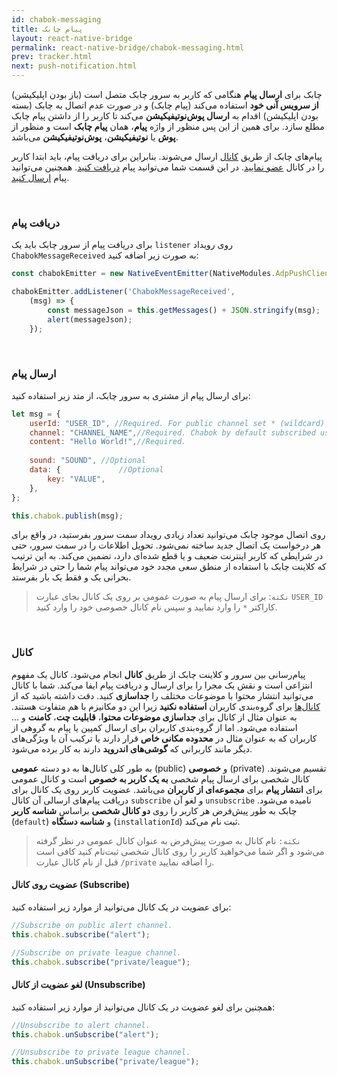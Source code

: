 ```yaml
---
id: chabok-messaging
title: پیام چابک
layout: react-native-bridge
permalink: react-native-bridge/chabok-messaging.html
prev: tracker.html
next: push-notification.html
---
```


چابک برای **ارسال پیام** هنگامی که کاربر به سرور چابک متصل است (باز بودن اپلیکیشن) **از سرویس آنی خود** استفاده می‌کند (پیام چابک) و در صورت عدم اتصال به چابک (بسته بودن اپلیکیشن) اقدام به **ارسال پوش‌نوتیفیکیشن** می‌کند تا کاربر را از داشتن پیام چابک مطلع سازد. برای همین از این پس منظور از واژه **پیام**، همان **پیام چابک** است و منظور از **پوش** یا **نوتیفیکیشن**، **پوش‌نوتیفیکیشن** می‌باشد.

 پیام‌های چابک از طریق [کانال‌](/react-native-bridge/chabok-messaging.html#کانال) ارسال می‌شوند. بنابراین برای دریافت پیام، باید ابتدا کاربر را در کانال [عضو نمایید](/react-native-bridge/chabok-messaging.html#عضویت-روی-کانال-subscribe). در این قسمت شما می‌توانید پیام [دریافت کنید](/react-native-bridge/chabok-messaging.html#دریافت-پیام). همچنین می‌توانید پیام [ارسال کنید](/react-native-bridge/chabok-messaging.html#ارسال-پیام).

<Br>

### دریافت پیام

برای دریافت پیام از سرور چابک باید یک `listener` روی رویداد `ChabokMessageReceived` به صورت زیر اضافه کنید:

```javascript
const chabokEmitter = new NativeEventEmitter(NativeModules.AdpPushClient);

chabokEmitter.addListener('ChabokMessageReceived',
    (msg) => {
        const messageJson = this.getMessages() + JSON.stringify(msg);
        alert(messageJson);
    });
```

<Br>

### ارسال پیام

برای ارسال پیام از مشتری به سرور چابک، از متد زیر استفاده کنید:

```javascript
let msg = {  
	userId: "USER_ID", //Required. For public channel set * (wildcard)  
	channel: "CHANNEL_NAME",//Required. Chabok by default subscribed user on default channel  
	content: "Hello World!",//Required.  
  
	sound: "SOUND", //Optional  
	data: {             //Optional  
		key: "VALUE",  
	},  
};

this.chabok.publish(msg);
```

روی اتصال موجود چابک می‌توانید تعداد زیادی رویداد سمت سرور بفرستید، در واقع برای هر درخواست یک اتصال جدید ساخته نمی‌شود. تحویل اطلاعات را در سمت سرور، حتی در شرایطی که کاربر اینترنت ضعیف و یا قطع شده‌ای دارد، تضمین می‌کند. به این ترتیب که کلاینت چابک با استفاده از منطق سعی مجدد خود می‌تواند پیام‌ شما را حتی در شرایط بحرانی یک و فقط یک بار بفرستد.

> `نکته`: برای ارسال پیام به صورت عمومی بر روی یک کانال بجای عبارت `USER_ID` کاراکتر `*` را وارد نمایید و سپس نام کانال خصوصی خود را وارد کنید.

<Br>

### کانال

پیام‌رسانی بین سرور و کلاینت‌ چابک از طریق **کانال‌** انجام می‌شود. کانال یک مفهوم انتزاعی است و نقش یک مجرا را برای ارسال و دریافت پیام ایفا می‌کند. شما با کانال می‌توانید انتشار محتوا با موضوعات مختلف را **جداسازی** کنید. دقت داشته باشید که از [کانال‌ها](react-native-bridge/chabok-messaging.html#کانال) برای گروه‌بندی کاربران **استفاده نکنید** زیرا این دو مکانیزم با هم متفاوت هستند. به عنوان مثال از کانال برای **جداسازی موضوعات محتوا**، **قابلیت چت**، **کامنت** و ... استفاده می‌شود. اما از گروه‌بندی کاربران برای ارسال کمپین یا پیام به گروهی از کاربران که به عنوان مثال در **محدوده مکانی خاص** قرار دارند یا ترکیب آن با ویژگی‌های دیگر مانند کاربرانی که **گوشی‌های اندروید** دارند به کار برده می‌شود.

به طور کلی کانال‌ها به دو دسته **عمومی** (public) و **خصوصی** (private) تقسیم می‌شوند. کانال شخصی برای ارسال پیام شخصی **به یک کاربر به خصوص** است و کانال عمومی برای **انتشار پیام** برای **مجموعه‌ای از کاربران** می‌باشد. عضویت کاربر روی یک کانال برای دریافت پیام‌های ارسالی آن کانال `subscribe` و لغو آن `unsubscribe` نامیده می‌شود. چابک به طور پیش‌فرض هر کاربر را روی **دو کانال شخصی** براساس **شناسه کاربر** (`default`) و **شناسه دستگاه** (`installationId`)  ثبت نام می‌کند. 

> `نکته:` نام کانال به صورت پیش‌فرض به عنوان کانال عمومی در نظر گرفته می‌شود و اگر شما می‌خواهید کاربر را روی کانال شخصی ثبت‌نام کنید کافی است قبل از نام کانال عبارت `/private` را اضافه نمایید.

#### عضویت روی کانال (Subscribe)

برای عضویت در یک کانال می‌توانید از موارد زیر استفاده کنید:

```javascript
//Subscribe on public alert channel.
this.chabok.subscribe("alert");

//Subscribe on private league channel.
this.chabok.subscribe("private/league");
```

#### لغو عضویت از کانال (Unsubscribe)

همچنین برای لغو عضویت در یک کانال می‌توانید از موارد زیر استفاده کنید:

```javascript
//Unsubscribe to alert channel.
this.chabok.unSubscribe("alert");

//Unsubscribe to private league channel.
this.chabok.unSubscribe("private/league");
```
